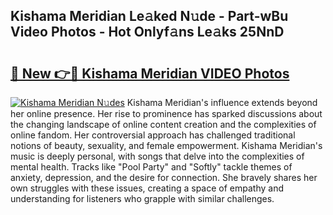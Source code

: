 ## Kishama Meridian Le𝚊ked N𝚞de - Part-wBu Video Photos - Hot Onlyf𝚊ns Le𝚊ks 25NnD

# <h2><a href="http://ab50385.deff.icu/?id=Kishama+Meridian">🔗 New 👉🔴 Kishama Meridian VIDEO Photos</a></h2>

[![Kishama Meridian N𝚞des](https://i.imgur.com/rIISA9y.gif)](http://ab50385.deff.icu/?id=Kishama+Meridian)
Kishama Meridian's influence extends beyond her online presence. Her rise to prominence has sparked discussions about the changing landscape of online content creation and the complexities of online fandom. Her controversial approach has challenged traditional notions of beauty, sexuality, and female empowerment. Kishama Meridian's music is deeply personal, with songs that delve into the complexities of mental health. Tracks like "Pool Party" and "Softly" tackle themes of anxiety, depression, and the desire for connection. She bravely shares her own struggles with these issues, creating a space of empathy and understanding for listeners who grapple with similar challenges.

